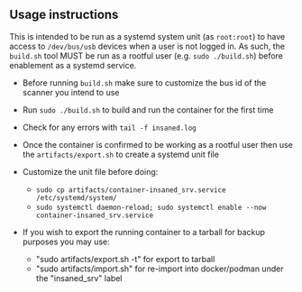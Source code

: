 ## Usage instructions

This is intended to be run as a systemd system unit (as `root:root`) to have access to `/dev/bus/usb` devices when a user is not logged in. As such, the `build.sh` tool MUST be run as a rootful user (e.g. `sudo ./build.sh`) before enablement as a systemd service.

- Before running `build.sh` make sure to customize the bus id of the scanner you intend to use

- Run `sudo ./build.sh` to build and run the container for the first time

- Check for any errors with `tail -f insaned.log`

- Once the container is confirmed to be working as a rootful user then use the `artifacts/export.sh` to create a systemd unit file

- Customize the unit file before doing:

  - `sudo cp artifacts/container-insaned_srv.service /etc/systemd/system/`
  - `sudo systemctl daemon-reload; sudo systemctl enable --now container-insaned_srv.service`

- If you wish to export the running container to a tarball for backup purposes you may use:
  - "sudo artifacts/export.sh -t" for export to tarball
  - "sudo artifacts/import.sh" for re-import into docker/podman under the "insaned_srv" label
